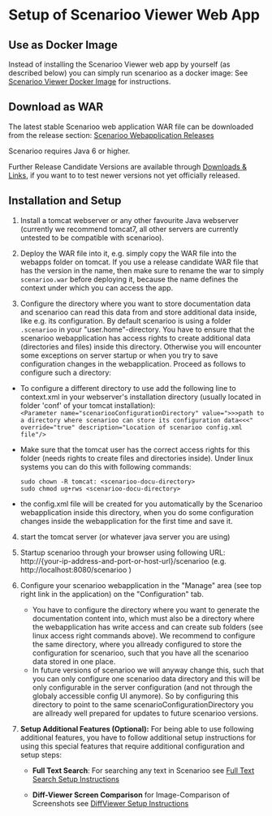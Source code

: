 # Setup of Scenarioo Viewer Web App

## Use as Docker Image

Instead of installing the Scenarioo Viewer web app by yourself (as described below) you can simply run scenarioo as a docker image: See [Scenarioo Viewer Docker Image](Scenarioo-Viewer-Docker-Image.md) for instructions.

## Download as WAR

The latest stable Scenarioo web application WAR file can be downloaded from the release section:
[Scenarioo Webapplication Releases](https://github.com/scenarioo/scenarioo/releases)

Scenarioo requires Java 6 or higher.

Further Release Candidate Versions are available through [Downloads & Links](downloads-and-links.md), if you want to to test newer versions not yet officially released.

## Installation and Setup

1. Install a tomcat webserver or any other favourite Java webserver (currently we recommend tomcat7, all other servers are currently untested to be compatible with scenarioo).

2. Deploy the WAR file into it, e.g. simply copy the WAR file into the webapps folder on tomcat. If you use a release candidate WAR file that has the version in the name, then make sure to rename the war to simply `scenarioo.war` before deploying it, because the name defines the context under which you can access the app.

3. Configure the directory where you want to store documentation data and scenarioo can read this data from and store additional data inside, like e.g. its configuration. By default scenarioo is using a folder `.scenarioo` in your "user.home"-directory. You have to ensure that the scenarioo webapplication has access rights to create additional data (directories and files) inside this directory. Otherwise you will encounter some exceptions on server startup or when you try to save configuration changes in the webapplication. Proceed as follows to configure such a directory:
  * To configure a different directory to use add the following line to context.xml in your webserver's installation directory (usually located in folder 'conf' of your tomcat installation):  
`<Parameter name="scenariooConfigurationDirectory" value=">>>path to a directory where scenarioo can store its configuration data<<<" override="true" description="Location of scenarioo config.xml file"/>`
  * Make sure that the tomcat user has the correct access rights for this folder (needs rights to create files and directories inside). Under linux systems you can do this with following commands:

     ```
     sudo chown -R tomcat: <scenarioo-docu-directory>
     sudo chmod ug+rws <scenarioo-docu-directory> 
     ```

  * the config.xml file will be created for you automatically by the Scenarioo webapplication inside this directory, when you do some configuration changes inside the webapplication for the first time and save it.

4. start the tomcat server (or whatever java server you are using)

5. Startup scenarioo through your browser using following URL: http://{your-ip-address-and-port-or-host-url}/scenarioo (e.g. http://localhost:8080/scenarioo )

6. Configure your scenarioo webapplication in the "Manage" area (see top right link in the application) on the "Configuration" tab. 

    * You have to configure the directory where you want to generate the documentation content into, which must also be a directory where the webapplication has write access and can create sub folders (see linux access right commands above). We recommend to configure the same directory, where you allready configured to store the configuration for scenarioo, such that you have all the scenarioo data stored in one place. 
    * In future versions of scenarioo we will anyway change this, such that you can only configure one scenarioo data directory and this will be only configurable in the server configuration (and not through the globaly accessible config UI anymore). So by configuring this directory to point to the same scenarioConfigurationDirectory you are allready well prepared for updates to future scenarioo versions.
    
7. **Setup Additional Features (Optional):** For being able to use following additional features, you have to follow additional setup instructions for using this special features that require additional configuration and setup steps:
    
    * **Full Text Search**: For searching any text in Scenarioo see [Full Text Search Setup Instructions](../features/full-text-search/setup.md)
    
    * **Diff-Viewer Screen Comparison** for Image-Comparison of Screenshots see [DiffViewer Setup Instructions](../features/diff-viewer/setup.md)

